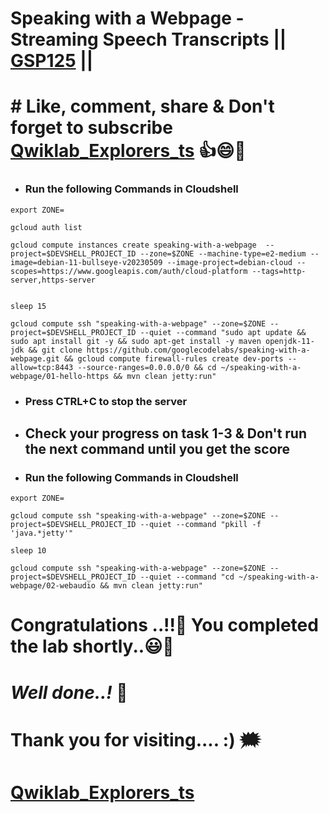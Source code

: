 # Speaking with a Webpage - Streaming Speech Transcripts || [GSP125](https://www.cloudskillsboost.google/course_templates/756/labs/475240) ||

# # Like, comment, share & Don't forget to subscribe [Qwiklab_Explorers_ts](https://youtube.com/@titashshil?si=RgamNu1dc9jVIbJN) 👍😄🤝

* ### Run the following Commands in Cloudshell
```
export ZONE=
```
```
gcloud auth list

gcloud compute instances create speaking-with-a-webpage  --project=$DEVSHELL_PROJECT_ID --zone=$ZONE --machine-type=e2-medium --image=debian-11-bullseye-v20230509 --image-project=debian-cloud --scopes=https://www.googleapis.com/auth/cloud-platform --tags=http-server,https-server


sleep 15

gcloud compute ssh "speaking-with-a-webpage" --zone=$ZONE --project=$DEVSHELL_PROJECT_ID --quiet --command "sudo apt update && sudo apt install git -y && sudo apt-get install -y maven openjdk-11-jdk && git clone https://github.com/googlecodelabs/speaking-with-a-webpage.git && gcloud compute firewall-rules create dev-ports --allow=tcp:8443 --source-ranges=0.0.0.0/0 && cd ~/speaking-with-a-webpage/01-hello-https && mvn clean jetty:run" 
```
* ### Press CTRL+C to stop the server
* ## Check your progress on task 1-3 & Don't run the next command until you get the score
* ### Run the following Commands in Cloudshell
```
export ZONE=
```
```
gcloud compute ssh "speaking-with-a-webpage" --zone=$ZONE --project=$DEVSHELL_PROJECT_ID --quiet --command "pkill -f 'java.*jetty'"

sleep 10

gcloud compute ssh "speaking-with-a-webpage" --zone=$ZONE --project=$DEVSHELL_PROJECT_ID --quiet --command "cd ~/speaking-with-a-webpage/02-webaudio && mvn clean jetty:run"
```

# Congratulations ..!!🎉  You completed the lab shortly..😃💯

# *Well done..!* 👏

# Thank you for visiting.... :) 🗯️

# [Qwiklab_Explorers_ts](https://youtube.com/@titashshil?si=RgamNu1dc9jVIbJN)

